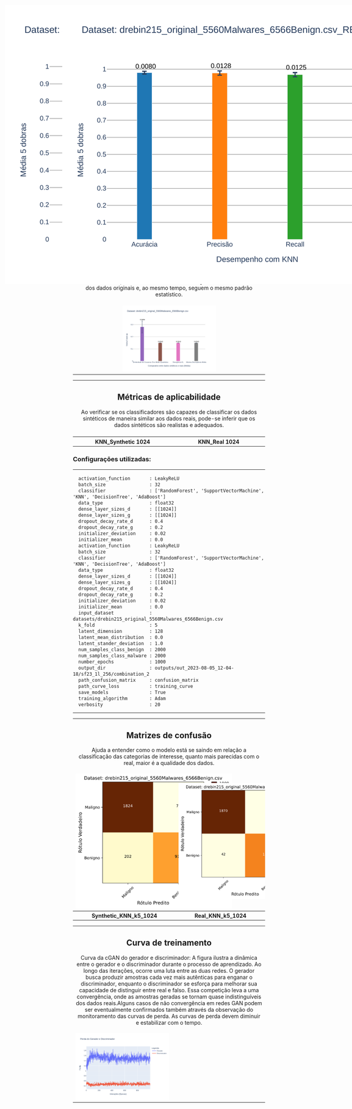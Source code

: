 # Experimento 1: camadas densas de 1024

Nas seções a seguir apresentamos:
- a execução (comando) e configuração do experimento;
- os gráficos das métricas de similaridade;
- os gráficos das métricas de aplicabilidade utilizando o KNN;
- as matrizes de confusão do Random Forest para as 5 dobras;
- o gráfico da curva de treinamento.

Os logs completos e todos os gráficos gerados pela execução do experimento podem ser vistos nos dois links a seguir. Os logs completos incluem os gráficos dos 5 classificadores utilizados (Random Forest, Support Vector Machine, KNN, Decision Tree, AdaBoost) e todos os detalhes de saídas da execução em formato textual.

[Log completo da campanha](https://github.com/LEA-SF23/DroidAugmentor/blob/main/Campains_Results/256/logging.log)

[Relação completa de gráficos e dados do experimento](https://github.com/LEA-SF23/DroidAugmentor/tree/main/Campains_Results/256)



## Configuração do Experimento para camadas densas de 1024. 

1. Comando utilizado para a execução do experimento:
   ```
    python main.py --verbosity 20 --output_dir outputs/out_2023-08-05_12-04-18/sf23_1l_1024/combination_2 --input_dataset datasets/drebin215_original_5560Malwares_6566Benign.csv --dense_layer_sizes_g 1024 --dense_layer_sizes_d 1024 --number_epochs 1000 --training_algorithm Adam


   ```

   
<div style="text-align: center;">
    <table>
        <tbody>
            <tr>
                <td colspan="2" style="text-align: center;">
                    <h2>Métricas de similaridade</h2>
                    <p>Essas métricas permitem verificar se os dados gerados são diferentes dos dados originais e, ao mesmo tempo, seguem o mesmo padrão estatístico.</p>
                </td>
            </tr>
            <tr>
                <td><img src="https://github.com/LEA-SF23/DroidAugmentor/blob/main/Campains_Results/1024/Comparison_Real_Synthetic_page_1.png" alt="" style="max-width:50%;"></td>
            </tr>
        </tbody>
    </table>
</div>




<table> 
    <tbody> 
        <tr>
            <td colspan="2" style="text-align: center;">
                <h2>Métricas de aplicabilidade </h2>
                <p>Ao verificar se os classificadores são capazes de classificar os dados sintéticos de maneira similar aos dados reais, pode-se inferir que os dados sintéticos são realistas e adequados.</p>
            </td>
        </tr>
        <tr>
            <td>
                <div style="position: absolute; top: 50px; left: 50px;">
                    <img src="https://github.com/LEA-SF23/DroidAugmentor/blob/main/Campains_Results/1024/KNN_Synthetic_page_1.png"
                         alt="KNN_Synthetic 1024"
                         style="max-width: 160%;">
                </div>
            </td>
            <td>
                <div style="position: absolute; top: 50px; left: 200px;">
                    <img src="https://github.com/LEA-SF23/DroidAugmentor/blob/main/Campains_Results/1024/KNN_Real_page_1.png"
                         alt="KNN_Real 1024"
                         style="max-width: 160%;">
                </div>
            </td>
        </tr>
       <tbody> 
        <tr>
            <th width="20%">KNN_Synthetic 1024</th>
            <th width="20%">KNN_Real  1024</th>
        </tr>
    </tbody> 
</table>


       
  

 ### Configurações utilizadas:


  --------------------------------------------------------------

      activation_function       : LeakyReLU
      batch_size                : 32
      classifier                : ['RandomForest', 'SupportVectorMachine', 'KNN', 'DecisionTree', 'AdaBoost']
      data_type                 : float32
      dense_layer_sizes_d       : [[1024]]
      dense_layer_sizes_g       : [[1024]]
      dropout_decay_rate_d      : 0.4
      dropout_decay_rate_g      : 0.2
      initializer_deviation     : 0.02
      initializer_mean          : 0.0
      activation_function       : LeakyReLU
      batch_size                : 32
      classifier                : ['RandomForest', 'SupportVectorMachine', 'KNN', 'DecisionTree', 'AdaBoost']
      data_type                 : float32
      dense_layer_sizes_d       : [[1024]]
      dense_layer_sizes_g       : [[1024]]
      dropout_decay_rate_d      : 0.4
      dropout_decay_rate_g      : 0.2
      initializer_deviation     : 0.02
      initializer_mean          : 0.0
      input_dataset             : datasets/drebin215_original_5560Malwares_6566Benign.csv
      k_fold                    : 5
      latent_dimension          : 128
      latent_mean_distribution  : 0.0
      latent_stander_deviation  : 1.0
      num_samples_class_benign  : 2000
      num_samples_class_malware : 2000
      number_epochs             : 1000
      output_dir                : outputs/out_2023-08-05_12-04-18/sf23_1l_256/combination_2
      path_confusion_matrix     : confusion_matrix
      path_curve_loss           : training_curve
      save_models               : True
      training_algorithm        : Adam
      verbosity                 : 20
      

--------------------------------------------------------------


 <table>
    <tbody> 
        <tr>
           <td colspan="2" style="text-align: center;">
                <h2>Matrizes de confusão </h2> 
              <p>Ajuda a entender como o modelo está se saindo em relação a classificação das categorias de interesse, quanto mais parecidas com o real, maior é a qualidade dos dados.</p>
               </td>
        </tr>
        <tr>
            <td><img src="https://github.com/LEA-SF23/DroidAugmentor/blob/main/Campains_Results/1024/confusion_matrix/CM_Synthetic_KNN_k5_page_1.png" alt="" style="max-width:160%;"></td>
            <td><img src="https://github.com/LEA-SF23/DroidAugmentor/blob/main/Campains_Results/1024/confusion_matrix/CM_Real_KNN_k5_page_1.png" alt="" style="max-width:160%;"></td>
        </tr>
    <tbody> 
        <tr>
            <th width="20%">Synthetic_KNN_k5_1024</th>
            <th width="20%">Real_KNN_k5_1024 </th>
        </tr>
        <tr>

<div style="text-align: center;">
<table>
    <tbody>
        <tr>
           <td colspan="2" style="text-align: center;">
                <h2> Curva de treinamento </h2>
              <p> Curva da cGAN do gerador e discriminador: A figura ilustra a dinâmica entre o gerador e o discriminador durante o processo de aprendizado. Ao longo das iterações, ocorre uma luta entre as duas redes. O gerador busca produzir amostras cada vez mais autênticas para enganar o discriminador, enquanto o discriminador se esforça para melhorar sua capacidade de distinguir entre real e falso. Essa competição leva a uma convergência, onde as amostras geradas se tornam quase indistinguíveis dos dados reais.Alguns casos de não convergência em redes GAN podem ser eventualmente confirmados também através da observação do monitoramento das curvas de perda. As curvas de perda devem diminuir e estabilizar com o tempo. </p>
           </td>
        </tr>
        <tr>
            <td><img src="https://github.com/LEA-SF23/DroidAugmentor/blob/main/Campains_Results/1024/training_curve/curve_training_error_k_5_page_1.png" alt="" style="max-width:50%;"></td>
        </tr>
</div>

